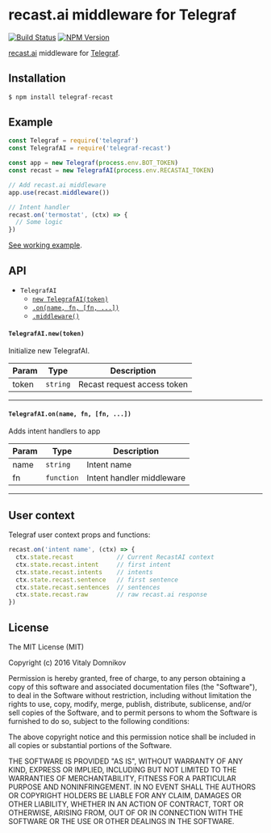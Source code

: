 # recast.ai middleware for Telegraf

[![Build Status](https://img.shields.io/travis/telegraf/telegraf-recast.svg?branch=master&style=flat-square)](https://travis-ci.org/telegraf/telegraf-recast)
[![NPM Version](https://img.shields.io/npm/v/telegraf-recast.svg?style=flat-square)](https://www.npmjs.com/package/telegraf-recast)

[recast.ai](https://recast.ai/) middleware for [Telegraf](https://github.com/telegraf/telegraf).

## Installation

```js
$ npm install telegraf-recast
```

## Example
  
```js
const Telegraf = require('telegraf')
const TelegrafAI = require('telegraf-recast')

const app = new Telegraf(process.env.BOT_TOKEN)
const recast = new TelegrafAI(process.env.RECASTAI_TOKEN)

// Add recast.ai middleware
app.use(recast.middleware())

// Intent handler
recast.on('termostat', (ctx) => {
  // Some logic
})

```

[See working example](https://github.com/telegraf/telegraf-recast/tree/master/examples).

## API

* `TelegrafAI`
  * [`new TelegrafAI(token)`](#new)
  * [`.on(name, fn, [fn, ...])`](#onIntent)
  * [`.middleware()`](#middleware)
 
<a name="new"></a>
#### `TelegrafAI.new(token)`

Initialize new TelegrafAI.

| Param | Type | Description |
| --- | --- | --- |
| token | `string` | Recast request access token |

* * *

<a name="onIntent"></a>
#### `TelegrafAI.on(name, fn, [fn, ...])`

Adds intent handlers to app

| Param | Type | Description |
| ---  | --- | --- |
| name | `string` | Intent name |
| fn  | `function` | Intent handler middleware |

* * *

## User context

Telegraf user context props and functions:

```js
recast.on('intent name', (ctx) => {
  ctx.state.recast            // Current RecastAI context 
  ctx.state.recast.intent     // first intent
  ctx.state.recast.intents    // intents
  ctx.state.recast.sentence   // first sentence
  ctx.state.recast.sentences  // sentences
  ctx.state.recast.raw        // raw recast.ai response
})
```

## License

The MIT License (MIT)

Copyright (c) 2016 Vitaly Domnikov

Permission is hereby granted, free of charge, to any person obtaining a copy
of this software and associated documentation files (the "Software"), to deal
in the Software without restriction, including without limitation the rights
to use, copy, modify, merge, publish, distribute, sublicense, and/or sell
copies of the Software, and to permit persons to whom the Software is
furnished to do so, subject to the following conditions:

The above copyright notice and this permission notice shall be included in all
copies or substantial portions of the Software.

THE SOFTWARE IS PROVIDED "AS IS", WITHOUT WARRANTY OF ANY KIND, EXPRESS OR
IMPLIED, INCLUDING BUT NOT LIMITED TO THE WARRANTIES OF MERCHANTABILITY,
FITNESS FOR A PARTICULAR PURPOSE AND NONINFRINGEMENT. IN NO EVENT SHALL THE
AUTHORS OR COPYRIGHT HOLDERS BE LIABLE FOR ANY CLAIM, DAMAGES OR OTHER
LIABILITY, WHETHER IN AN ACTION OF CONTRACT, TORT OR OTHERWISE, ARISING FROM,
OUT OF OR IN CONNECTION WITH THE SOFTWARE OR THE USE OR OTHER DEALINGS IN THE
SOFTWARE.

